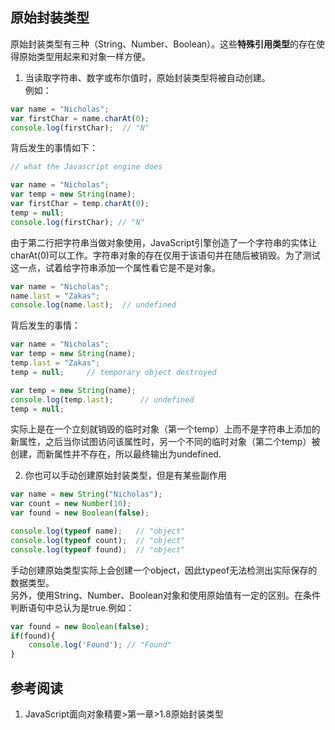 ## 原始封装类型
原始封装类型有三种（String、Number、Boolean）。这些**特殊引用类型**的存在使得原始类型用起来和对象一样方便。

1. 当读取字符串、数字或布尔值时，原始封装类型将被自动创建。  
 例如：
```js
var name = "Nicholas";
var firstChar = name.charAt(0);  
console.log(firstChar);  // "N"
```
背后发生的事情如下：
```js
// what the Javascript engine does

var name = "Nicholas";
var temp = new String(name);
var firstChar = temp.charAt(0);
temp = null;
console.log(firstChar); // "N"
```
由于第二行把字符串当做对象使用，JavaScript引擎创造了一个字符串的实体让charAt(0)可以工作。字符串对象的存在仅用于该语句并在随后被销毁。为了测试这一点，试着给字符串添加一个属性看它是不是对象。
```js
var name = "Nicholas";
name.last = "Zakas";
console.log(name.last);  // undefined
```
背后发生的事情：
```js
var name = "Nicholas";
var temp = new String(name);
temp.last = "Zakas";
temp = null;     // temporary object destroyed

var temp = new String(name);
console.log(temp.last);      // undefined
temp = null;
```
实际上是在一个立刻就销毁的临时对象（第一个temp）上而不是字符串上添加的新属性，之后当你试图访问该属性时，另一个不同的临时对象（第二个temp）被创建，而新属性并不存在，所以最终输出为undefined.

2. 你也可以手动创建原始封装类型，但是有某些副作用
```js
var name = new String("Nicholas");
var count = new Number(10);
var found = new Boolean(false);

console.log(typeof name);   // "object"
console.log(typeof count);  // "object"
console.log(typeof found);  // "object"
```
手动创建原始类型实际上会创建一个object，因此typeof无法检测出实际保存的数据类型。    
另外，使用String、Number、Boolean对象和使用原始值有一定的区别。在条件判断语句中总认为是true.例如：
```js
var found = new Boolean(false);
if(found){
    console.log('Found'); // "Found"
}
```

## 参考阅读
1. JavaScript面向对象精要>第一章>1.8原始封装类型